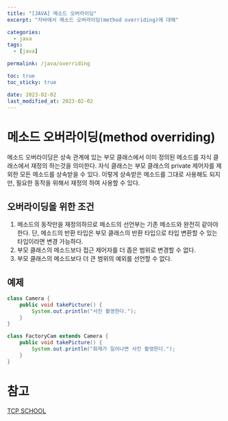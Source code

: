 ```yaml
---
title: "[JAVA] 메소드 오버라이딩"
excerpt: "자바에서 메소드 오버라이딩(method overriding)에 대해"

categories:
  - java
tags:
  - [java]

permalink: /java/overriding

toc: true
toc_sticky: true

date: 2023-02-02
last_modified_at: 2023-02-02
---
```


# 메소드 오버라이딩(method overriding)

메소드 오버라이딩은 상속 관계에 있는 부모 클래스에서 이미 정의된 메소드를 자식 클래스에서 재정의 하는것을 의미한다. 자식 클래스는 부모 클래스의 private 제어자를 제외한 모든 메소드를 상속받을 수 있다. 이렇게 상속받은 메소드를 그대로 사용해도 되지만, 필요한 동작을 위해서 재정의 하여 사용할 수 있다.

## 오버라이딩을 위한 조건

1. 메소드의 동작만을 재정의하므로 메소드의 선언부는 기존 메소드와 완전히 같아야한다. 단, 메소드의 반환 타입은 부모 클래스의 반환 타입으로 타입 변환할 수 있는 타입이라면 변경 가능하다.
2. 부모 클래스의 메소드보다 접근 제어자를 더  좁은 범위로 변경할 수 없다.
3. 부모 클래스의 메소드보다 더 큰 범위의 예외를 선언할 수 없다.

## 예제

```java
class Camera {
    public void takePicture() {
        System.out.println("사진 촬영한다.");
    }
}

class FactoryCam extends Camera {
    public void takePicture() {
        System.out.println("화재가 일어나면 사진 촬영한다.");
    }
}
```

# 참고

[TCP SCHOOL](http://www.tcpschool.com/java/java_inheritance_overriding)